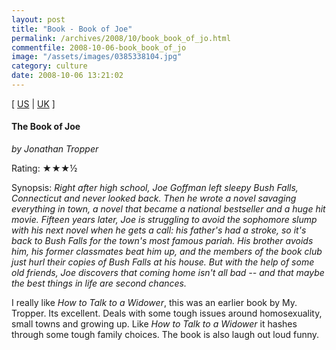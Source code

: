 ```yaml
---
layout: post
title: "Book - Book of Joe"
permalink: /archives/2008/10/book_book_of_jo.html
commentfile: 2008-10-06-book_book_of_jo
image: "/assets/images/0385338104.jpg"
category: culture
date: 2008-10-06 13:21:02
---
```


\[ [US](http://www.amazon.com/o/asin/0385338104) | [UK](http://www.amazon.co.uk/o/asin/0385338104) \]

#### The Book of Joe

<em>by Jonathan Tropper</em>

Rating: ★★★½

<div class="book_synopsis" markdown="1">
Synopsis: <em>Right after high school, Joe Goffman left sleepy Bush Falls, Connecticut and never looked back. Then he wrote a novel savaging everything in town, a novel that became a national bestseller and a huge hit movie. Fifteen years later, Joe is struggling to avoid the sophomore slump with his next novel when he gets a call: his father's had a stroke, so it's back to Bush Falls for the town's most famous pariah. His brother avoids him, his former classmates beat him up, and the members of the book club just hurl their copies of Bush Falls at his house. But with the help of some old friends, Joe discovers that coming home isn't all bad -- and that maybe the best things in life are second chances.</em>
</div>

I really like _How to Talk to a Widower_, this was an earlier book by My. Tropper. Its excellent. Deals with some tough issues around homosexuality, small towns and growing up. Like _How to Talk to a Widower_ it hashes through some tough family choices. The book is also laugh out loud funny.
